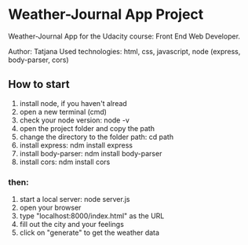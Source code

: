 # Weather-Journal App Project

Weather-Journal App for the Udacity course: Front End Web Developer.

Author: Tatjana
Used technologies: html, css, javascript, node (express, body-parser, cors)

## How to start
1. install node, if you haven't alread
2. open a new terminal (cmd)
3. check your node version: node -v
4. open the project folder and copy the path
5. change the directory to the folder path: cd path
6. install express: ndm install express
7. install body-parser: ndm install body-parser
8. install cors: ndm install cors

### then:
1. start a local server: node server.js
1. open your browser
2. type "localhost:8000/index.html" as the URL
3. fill out the city and your feelings
4. click on "generate" to get the weather data